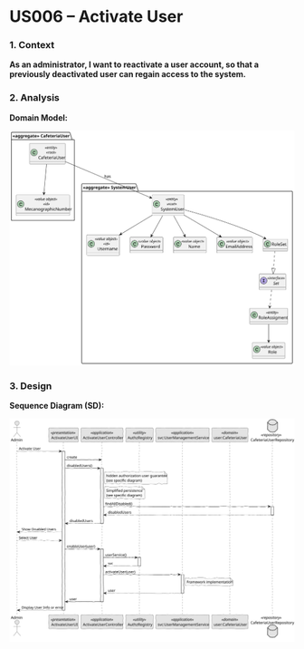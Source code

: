 # US006 – Activate User

### 1. Context

**As an administrator, I want to reactivate a user account, so that a previously deactivated user can regain access to the system.**

### 2. Analysis

**Domain Model:**

![Domain Model](svg/domain-model.svg "Domain Model")

### 3. Design

**Sequence Diagram (SD):**

  ![Sequence Diagram](svg/sequence-diagram.svg "A Sequence Diagram")

